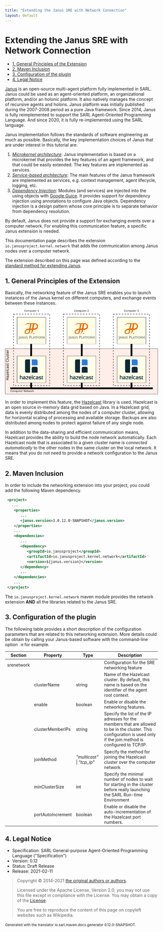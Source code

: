 ```yaml
---
title: "Extending the Janus SRE with Network Connection"
layout: default
---
```


# Extending the Janus SRE with Network Connection


<ul class="page_outline" id="page_outline">

<li><a href="#1-general-principles-of-the-extension">1. General Principles of the Extension</a></li>
<li><a href="#2-maven-inclusion">2. Maven Inclusion</a></li>
<li><a href="#3-configuration-of-the-plugin">3. Configuration of the plugin</a></li>
<li><a href="#4-legal-notice">4. Legal Notice</a></li>

</ul>


[Janus](http://www.sarl.io/runtime/janus/index.html) is an open-source multi-agent platform fully implemented in SARL. 
Janus could be used as an agent-oriented platform, an organizational platform, and/or an holonic platform. 
It also natively manages the concept of recursive agents and holons.
Janus platform was initially published during the 2007-2008 period as a pure Java framework. Since 2014, Janus is fully reimplemented to
support the SARL Agent-Oriented Programming Language. And since 2020, it is fully re-implemented using the SARL language.

Janus implementation follows the standards of software engineering as much as possible. Basically, the key
implementation choices of Janus that are under interest in this tutorial are:
1. [*Microkernel architecture*](http://www.fipa.org/repository/standardspecs.html): Janus implementation is based on a microkernel that provides the key features of an agent framework, and that could be easily extended. The key features are implemented as services.
2. [*Service-based architecture*](https://en.wikipedia.org/wiki/Service-oriented_architecture): The main features of the Janus framework are implemented as services, e.g. context management, agent lifecycle, logging, etc.
3. [*Dependency Injection*](https://en.wikipedia.org/wiki/Dependency_injection): Modules (and services) are injected into the using objects with [Google Guice](https://github.com/google/guice). It provides support for dependency injection using annotations to configure Java objects. Dependency injection is a design pattern whose core principle is to separate behavior from dependency resolution.



By default, Janus does not provide a support for exchanging events over a computer
network. For enabling this communication feature, a specific Janus extension is needed.

This documentation page describes the extension `io.janusproject.kernel.network` that adds the communication
among Janus nodes over a computer network.

The extension described on this page was defined according to the [standard method for extending Janus](../tutorials/SreExtension.html).

## 1. General Principles of the Extension

Basically, the networking feature of the Janus SRE enables you to launch instances of the Janus kernel on different
computers, and exchange events between these instances.

![General Networking Architecture](./janusnetworkextension.png)

In order to implement this feature, the [Hazelcast](http://www.hazelcast.com) library is used.
Hazelcast is an open source in-memory data grid based on Java. In a Hazelcast grid, data is
evenly distributed among the nodes of a computer cluster, allowing for horizontal scaling of
processing and available storage. Backups are also distributed among nodes to protect against
failure of any single node.

In addition to the data-sharing and efficient communication means, Hazelcast provides the ability
to build the node network automatically. Each Hazelcast node that is associated to a given cluster
name is *connected automatically* to the other nodes in the same cluster on the local network.
It means that you do not need to provide a network configuration to the Janus SRE.


## 2. Maven Inclusion

In order to include the networking extension into your project, you could add the following Maven dependency.

```xml
 <project>
   ...
    <properties>
       ...
       <janus.version>3.0.12.0-SNAPSHOT</janus.version>
    </properties>
    ...
    <dependencies>
       ...
       <dependency>
          <groupId>io.janusproject</groupId>
          <artifactId>io.janusproject.kernel.network</artifactId>
          <version>${janus.version}</version>
       </dependency>
       ...
    </dependencies>
    ...
 </project>
```

The `io.janusproject.kernel.network` maven module provides the network extension **AND** all the libraries related to the Janus SRE.


## 3. Configuration of the plugin

The following table provides a short description of the configuration parameters that are related to this networking
extension.
More details could be obtain by calling your Janus-based software with the command-line option `-H` for example.


| Section | Property | Type | Description |
| ------- | -------- | ---- | ----------- |
| srenetwork |  |  | Configuration for the SRE networking feature |
|  | clusterName | string | Name of the Hazelcast cluster. By default, this name is based on the identifier of the agent root context. |
|  | enable | boolean | Enable or disable the networking features. |
|  | clusterMemberIPs | string | Specify the list of the IP adresses for the members that are allowed to be in the cluster. This configuration is used only if the join method is configured to TCP/IP. |
|  | joinMethod | *"multicast"* &#124; *"tcp_ip"* | Specify the method for joining the Hazelcast cluster over the computer network |
|  | minClusterSize | int | Specify the minimal number of nodes to wait for starting in the cluster before really launching the SARL Run-time Environment |
|  | portAutoIncrement | boolean | Enable or disable the auto-incrementation of the Hazelcast port numbers. |




## 4. Legal Notice

* Specification: SARL General-purpose Agent-Oriented Programming Language ("Specification")
* Version: 0.12
* Status: Draft Release
* Release: 2021-02-11

> Copyright &copy; 2014-2021 [the original authors or authors](http://www.sarl.io/about/index.html).
>
> Licensed under the Apache License, Version 2.0;
> you may not use this file except in compliance with the License.
> You may obtain a copy of the [License](http://www.apache.org/licenses/LICENSE-2.0).
>
> You are free to reproduce the content of this page on copyleft websites such as Wikipedia.

<small>Generated with the translator io.sarl.maven.docs.generator 0.12.0-SNAPSHOT.</small>
